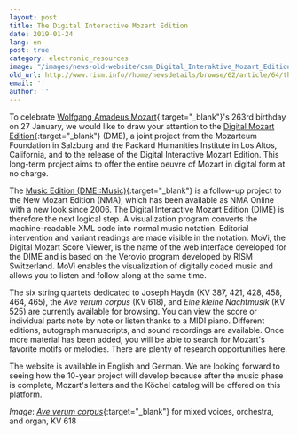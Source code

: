 ```yaml
---
layout: post
title: The Digital Interactive Mozart Edition
date: 2019-01-24
lang: en
post: true
category: electronic_resources
image: "/images/news-old-website/csm_Digital_Interaktive_Mozart_Edition_a3e7c1e5c5.png"
old_url: http://www.rism.info//home/newsdetails/browse/62/article/64/the-digital-interactive-mozart-edition.html
email: ''
author: ''
---
```



To celebrate [Wolfgang Amadeus Mozart](https://opac.rism.info/search?View=rism&author=Mozart+Wolfgang+Amadeus&Language=en){:target="_blank"}'s 263rd birthday on 27 January, we would like to draw your attention to the [Digital Mozart Edition](https://dme.mozarteum.at){:target="_blank"} (DME), a joint project from the Mozarteum Foundation in Salzburg and the Packard Humanities Institute in Los Altos, California, and to the release of the Digital Interactive Mozart Edition. This long-term project aims to offer the entire oeuvre of Mozart in digital form at no charge.

The [Music Edition (DME::Music)](https://dme.mozarteum.at/en/music/){:target="_blank"} is a follow-up project to the New Mozart Edition (NMA), which has been available as NMA Online with a new look since 2006. The Digital Interactive Mozart Edition (DIME) is therefore the next logical step. A visualization program converts the machine-readable XML code into normal music notation. Editorial intervention and variant readings are made visible in the notation. MoVi, the Digital Mozart Score Viewer, is the name of the web interface developed for the DIME and is based on the Verovio program developed by RISM Switzerland. MoVi enables the visualization of digitally coded music and allows you to listen and follow along at the same time.

The six string quartets dedicated to Joseph Haydn (KV 387, 421, 428, 458, 464, 465), the _Ave verum corpus_ (KV 618), and _Eine kleine Nachtmusik_ (KV 525) are currently available for browsing. You can view the score or individual parts note by note or listen thanks to a MIDI piano. Different editions, autograph manuscripts, and sound recordings are available. Once more material has been added, you will be able to search for Mozart's favorite motifs or melodies. There are plenty of research opportunities here.

The website is available in English and German. We are looking forward to seeing how the 10-year project will develop because after the music phase is complete, Mozart's letters and the Köchel catalog will be offered on this platform.



_Image_: [_Ave verum corpus_](https://dme.mozarteum.at/movi){:target="_blank"} for mixed voices, orchestra, and organ, KV 618

